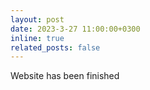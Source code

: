 ```yaml
---
layout: post
date: 2023-3-27 11:00:00+0300
inline: true
related_posts: false
---
```

Website has been finished
